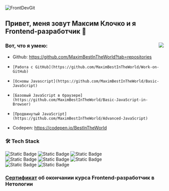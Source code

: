 ![FrontDevGit](https://github.com/user-attachments/assets/449e3d51-ad85-407f-89e2-99ab166abe6a)

## Привет, меня зовут Максим Клочко и я Frontend-разработчик 👋
<div>
<img align="right" src="https://github.com/user-attachments/assets/47c8f60b-3d0c-4658-abce-fec56794d845">

### Вот, что я умею:
- Github: https://github.com/MaximBestInTheWorld?tab=repositories
-     [Работа с GitHub](https://github.com/MaximBestInTheWorld/Work-on-GitHub)
-     [Основы Javascript](https://github.com/MaximBestInTheWorld/Basic-JavaScript)
-     [Базовый JavaScript в браузере](https://github.com/MaximBestInTheWorld/Basic-JavaScript-in-Browser)
-     [Продвинутый JavaScript](https://github.com/MaximBestInTheWorld/Advanced-JavaScript)
- Codepen: https://codepen.io/BestInTheWorld
</div>

### 🛠 Tech Stack  
![Static Badge](https://img.shields.io/badge/HTML-black?style=flat&logo=html5)
![Static Badge](https://img.shields.io/badge/CSS-black?style=flat&logo=css)
![Static Badge](https://img.shields.io/badge/JavaScript-black?style=flat&logo=javascript)  
![Static Badge](https://img.shields.io/badge/React-black?style=flat&logo=react)
![Static Badge](https://img.shields.io/badge/Bootstrap-black?style=flat&logo=bootstrap)
![Static Badge](https://img.shields.io/badge/GitHub-black?style=flat&logo=github)  
![Static Badge](https://img.shields.io/badge/Photoshop-black?style=flat)
![Static Badge](https://img.shields.io/badge/Visual%20Studio%20Code%20-black?style=flat)

### [Сертификат](https://github.com/user-attachments/files/18827841/certificate.pdf) об окончании курса Frontend-разработчик в Нетологии

